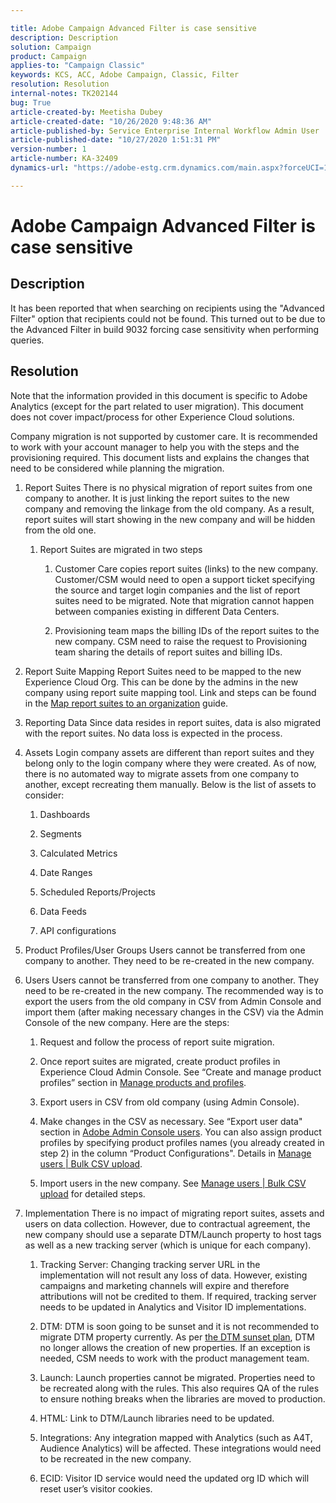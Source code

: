 ```yaml
---

title: Adobe Campaign Advanced Filter is case sensitive  
description: Description  
solution: Campaign  
product: Campaign  
applies-to: "Campaign Classic"  
keywords: KCS, ACC, Adobe Campaign, Classic, Filter  
resolution: Resolution  
internal-notes: TK202144  
bug: True  
article-created-by: Meetisha Dubey  
article-created-date: "10/26/2020 9:48:36 AM"  
article-published-by: Service Enterprise Internal Workflow Admin User  
article-published-date: "10/27/2020 1:51:31 PM"  
version-number: 1  
article-number: KA-32409  
dynamics-url: "https://adobe-estg.crm.dynamics.com/main.aspx?forceUCI=1&pagetype=entityrecord&etn=knowledgearticle&id=feb27b3c-7017-eb11-a812-000d3a593b88"

---
```


# Adobe Campaign Advanced Filter is case sensitive

## Description

It has been reported that when searching on recipients using the "Advanced Filter" option that recipients could not be found.  This turned out to be due to the Advanced Filter in build 9032 forcing case sensitivity when performing queries.

## Resolution

Note that the information provided in this document is specific to Adobe Analytics (except for the part related to user migration). This document does not cover impact/process for other Experience Cloud solutions.



Company migration is not supported by customer care. It is recommended to work with your account manager to help you with the steps and the provisioning required. This document lists and explains the changes that need to be considered while planning the migration.

1.  Report Suites
 There is no physical migration of report suites from one company to another. It is just linking the report suites to the new company and removing the linkage from the old company. As a result, report suites will start showing in the new company and will be hidden from the old one.

    1.  Report Suites are migrated in two steps

        1.  Customer Care copies report suites (links) to the new company. Customer/CSM would need to open a support ticket specifying the source and target login companies and the list of report suites need to be migrated. Note that migration cannot happen between companies existing in different Data Centers.
   
        2.  Provisioning team maps the billing IDs of the report suites to the new company. CSM need to raise the request to Provisioning team sharing the details of report suites and billing IDs.
  
  
  
2.  Report Suite Mapping
  Report Suites need to be mapped to the new Experience Cloud Org. This can be done by the admins in the new company using report suite mapping tool. Link and steps can be found in the [Map report suites to an organization](https://docs.adobe.com/content/help/en/core-services/interface/about-core-services/report-suite-mapping.html) guide.
 
 
 
3.  Reporting Data
 Since data resides in report suites, data is also migrated with the report suites. No data loss is expected in the process.
 
4.  Assets
 Login company assets are different than report suites and they belong only to the login company where they were created. As of now, there is no automated way to migrate assets from one company to another, except recreating them manually. Below is the list of assets to consider:
 

    1.  Dashboards
  
    2.  Segments
  
    3.  Calculated Metrics
  
    4.  Date Ranges
  
    5.  Scheduled Reports/Projects
  
    6.  Data Feeds
  
    7.  API configurations
 
 
 
5.  Product Profiles/User Groups
 Users cannot be transferred from one company to another. They need to be re-created in the new company.
 
6.  Users
 Users cannot be transferred from one company to another. They need to be re-created in the new company. The recommended way is to export the users from the old company in CSV from Admin Console and import them (after making necessary changes in the CSV) via the Admin Console of the new company. Here are the steps:
 

    1.  Request and follow the process of report suite migration.
  
    2.  Once report suites are migrated, create product profiles in Experience Cloud Admin Console. See “Create and manage product profiles” section in [Manage products and profiles](https://helpx.adobe.com/in/enterprise/using/manage-products-and-profiles.html).
  
    3.  Export users in CSV from old company (using Admin Console).
  
    4.  Make changes in the CSV as necessary. See “Export user data" section in [Adobe Admin Console users](https://helpx.adobe.com/in/enterprise/using/users.html). You can also assign product profiles by specifying product profiles names (you already created in step 2) in the column “Product Configurations". Details in [Manage users | Bulk CSV upload](https://helpx.adobe.com/in/enterprise/using/bulk-upload-users.html).
  
    5.  Import users in the new company. See [Manage users | Bulk CSV upload](https://helpx.adobe.com/in/enterprise/using/bulk-upload-users.html) for detailed steps.
 
 
 
7.  Implementation
 There is no impact of migrating report suites, assets and users on data collection. However, due to contractual agreement, the new company should use a separate DTM/Launch property to host tags as well as a new tracking server (which is unique for each company).
 

    1.  Tracking Server: Changing tracking server URL in the implementation will not result any loss of data. However, existing campaigns and marketing channels will expire and therefore attributions will not be credited to them. If required, tracking server needs to be updated in Analytics and Visitor ID implementations.
  
    2.  DTM: DTM is soon going to be sunset and it is not recommended to migrate DTM property currently. As per [the DTM sunset plan](https://medium.com/launch-by-adobe/dtm-plans-for-a-sunset-3c6aab003a6f), DTM no longer allows the creation of new properties. If an exception is needed, CSM needs to work with the product management team.
  
    3.  Launch: Launch properties cannot be migrated. Properties need to be recreated along with the rules. This also requires QA of the rules to ensure nothing breaks when the libraries are moved to production.
  
    4.  HTML: Link to DTM/Launch libraries need to be updated.
  
    5.  Integrations: Any integration mapped with Analytics (such as A4T, Audience Analytics) will be affected. These integrations would need to be recreated in the new company.
  
    6.  ECID: Visitor ID service would need the updated org ID which will reset user’s visitor cookies.
 
 

